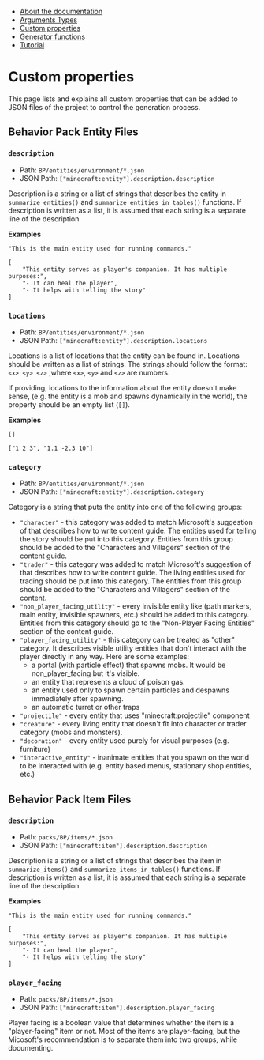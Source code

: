 <!-- doctree start -->
- [About the documentation](/docs/README.md)
- [Arguments Types](/docs/arguments_types.md)
- [Custom properties](/docs/custom_properties.md)
- [Generator functions](/docs/generator_functions.md)
- [Tutorial](/docs/tutorial.md)
<!-- doctree end -->
# Custom properties
This page lists and explains all custom properties that can be added to JSON
files of the project to control the generation process.

## Behavior Pack Entity Files
### `description`

- Path: `BP/entities/environment/*.json`
- JSON Path: `["minecraft:entity"].description.description`

Description is a string or a list of strings that describes the entity in
`summarize_entities()` and `summarize_entities_in_tables()` functions. If
description is written as a list, it is assumed that each string is a separate
line of the description


**Examples**
```
"This is the main entity used for running commands."
```
```
[
    "This entity serves as player's companion. It has multiple purposes:",
    "- It can heal the player",
    "- It helps with telling the story"
]
```


### `locations`
- Path: `BP/entities/environment/*.json`
- JSON Path: `["minecraft:entity"].description.locations`

Locations is a list of locations that the entity can be found in. Locations
should be written as a list of strings. The strings should follow the format:
`<x> <y> <z>` ,where `<x>`, `<y>` and `<z>` are numbers.

If providing, locations to the information about the entity doesn't make sense,
(e.g. the entity is a mob and spawns dynamically in the world), the property
should be an empty list (`[]`).

**Examples**
```
[]
```
```
["1 2 3", "1.1 -2.3 10"]
```


### `category`
- Path: `BP/entities/environment/*.json`
- JSON Path: `["minecraft:entity"].description.category`

Category is a string that puts the entity into one of the following groups:
- `"character"` - this category was added to match Microsoft's suggestion of
    that describes how to write content guide. The entities used for telling
    the story should be put into this category. Entities from this group should
    be added to the "Characters and Villagers" section of the content guide.
- `"trader"` - this category was added to match Microsoft's suggestion of
    that describes how to write content guide. The living entities used for
    trading should be put into this category. The entities from this group
    should be added to the "Characters and Villagers" section of the content.
- `"non_player_facing_utility"` - every invisible entity like (path markers,
    main entity, invisible spawners, etc.) should be added to this category.
    Entities from this category should go to the "Non-Player Facing Entities"
    section of the content guide.
- `"player_facing_utility"` - this category can be treated as "other" category.
    It describes visible utility entities that don't interact with the player
    directly in any way. Here are some examples:
    - a portal (with particle effect) that spawns mobs. It would be
        non_player_facing but it's visible.
    - an entity that represents a cloud of poison gas.
    - an entity used only to spawn certain particles and despawns immediately
        after spawning.
    - an automatic turret or other traps
- `"projectile"` - every entity that uses "minecraft:projectile" component
- `"creature"` - every living entity that doesn't fit into character or
    trader category (mobs and monsters).
- `"decoration"` - every entity used purely for visual purposes (e.g.
    furniture)
- `"interactive_entity"` - inanimate entities that you spawn on the world to be
    interacted with (e.g. entity based menus, stationary shop entities, etc.)

## Behavior Pack Item Files
### `description`

- Path: `packs/BP/items/*.json`
- JSON Path: `["minecraft:item"].description.description`

Description is a string or a list of strings that describes the item in
`summarize_items()` and `summarize_items_in_tables()` functions. If
description is written as a list, it is assumed that each string is a separate
line of the description

**Examples**
```
"This is the main entity used for running commands."
```
```
[
    "This entity serves as player's companion. It has multiple purposes:",
    "- It can heal the player",
    "- It helps with telling the story"
]
```

### `player_facing`

- Path: `packs/BP/items/*.json`
- JSON Path: `["minecraft:item"].description.player_facing`

Player facing is a boolean value that determines whether the item is a
"player-facing" item or not. Most of the items are player-facing, but the
Micosoft's recommendation is to separate them into two groups, while
documenting.
